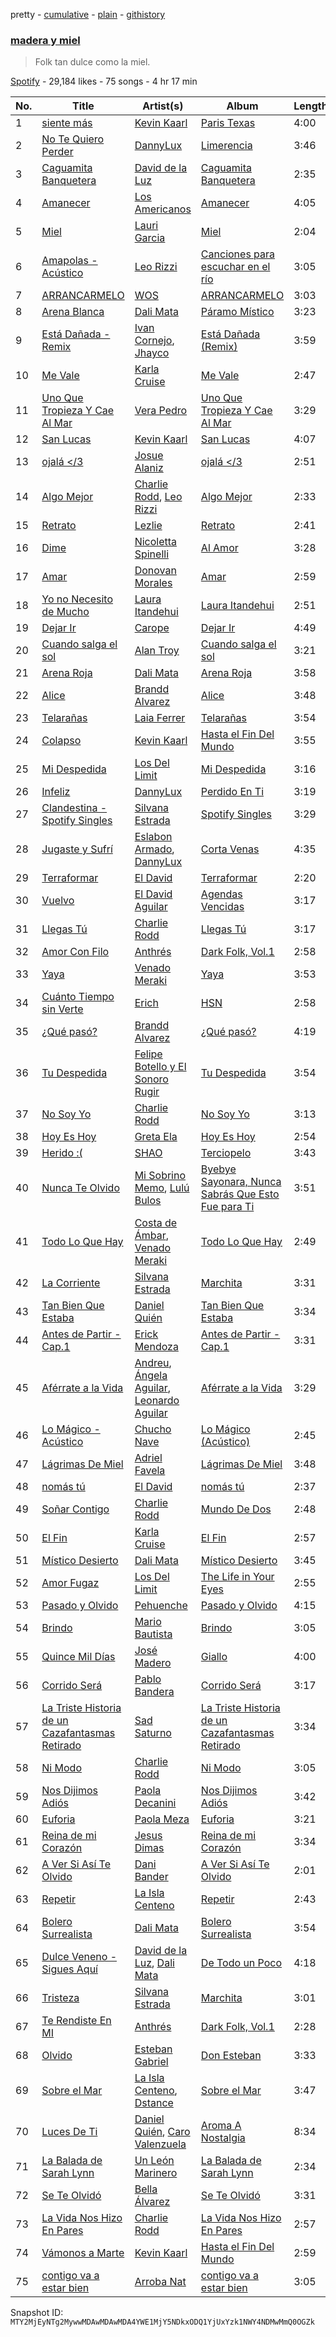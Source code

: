 pretty - [cumulative](/playlists/cumulative/37i9dQZF1DX2xKqsL1SVWb.md) - [plain](/playlists/plain/37i9dQZF1DX2xKqsL1SVWb) - [githistory](https://github.githistory.xyz/mackorone/spotify-playlist-archive/blob/main/playlists/plain/37i9dQZF1DX2xKqsL1SVWb)

### [madera y miel](https://open.spotify.com/playlist/37i9dQZF1DX2xKqsL1SVWb)

> Folk tan dulce como la miel.

[Spotify](https://open.spotify.com/user/spotify) - 29,184 likes - 75 songs - 4 hr 17 min

| No. | Title | Artist(s) | Album | Length |
|---|---|---|---|---|
| 1 | [siente más](https://open.spotify.com/track/6sycT6FiSI1YSERI9279qY) | [Kevin Kaarl](https://open.spotify.com/artist/6OBGbSaBUvQtk9wpQfDbOE) | [Paris Texas](https://open.spotify.com/album/2H7Ptwzuy83loDyZzHiPw8) | 4:00 |
| 2 | [No Te Quiero Perder](https://open.spotify.com/track/4AwlNIyid3oRyNqX61kTKt) | [DannyLux](https://open.spotify.com/artist/6ElqtIfQsAkEYypgfJIjeK) | [Limerencia](https://open.spotify.com/album/4d9KK2351FK3PAzlqfy8yj) | 3:46 |
| 3 | [Caguamita Banquetera](https://open.spotify.com/track/20CVdUmIYyPy5Qcqr7uzrj) | [David de la Luz](https://open.spotify.com/artist/3qViLpJR7GZmsde4FYn5Y3) | [Caguamita Banquetera](https://open.spotify.com/album/4IoOjS1QllQtS7JV6ltzLG) | 2:35 |
| 4 | [Amanecer](https://open.spotify.com/track/5TQwSAq0BAU9DWpKmHmI9F) | [Los Americanos](https://open.spotify.com/artist/4Q0wQsRzWYhbAXIKQN6LSw) | [Amanecer](https://open.spotify.com/album/5XX0iRSDLzElMVY2EcDThW) | 4:05 |
| 5 | [Miel](https://open.spotify.com/track/6ohTBTmcNHe9UzvxAgA9wJ) | [Lauri Garcia](https://open.spotify.com/artist/4RH5rQ6kwIASIwZxWUBNTS) | [Miel](https://open.spotify.com/album/5ARQqCgouMHuaCwIGLeh5B) | 2:04 |
| 6 | [Amapolas \- Acústico](https://open.spotify.com/track/3w7yklj80FkFG1e3QQBzGB) | [Leo Rizzi](https://open.spotify.com/artist/2281RSmb2cN6knnt0Iarb2) | [Canciones para escuchar en el río](https://open.spotify.com/album/1OSheaXw7vf5kvIF94qrTk) | 3:05 |
| 7 | [ARRANCARMELO](https://open.spotify.com/track/2x8oBuYaObjqHqgGuIUZ0b) | [WOS](https://open.spotify.com/artist/5YCc6xS5Gpj3EkaYGdjyNK) | [ARRANCARMELO](https://open.spotify.com/album/4KFUPud6oSm5IgLwnGkzPt) | 3:03 |
| 8 | [Arena Blanca](https://open.spotify.com/track/5j0P1xvPEFC3aLloV70sAF) | [Dali Mata](https://open.spotify.com/artist/5UeFBoZ5aFWt6MtINvwwxL) | [Páramo Místico](https://open.spotify.com/album/3w6sKad6TBHZgZGE3oU4tL) | 3:23 |
| 9 | [Está Dañada \- Remix](https://open.spotify.com/track/2HFrlVZI1PHNwfNiIC8mkb) | [Ivan Cornejo](https://open.spotify.com/artist/6PH3FLQAxtqYy46Zv08bpV), [Jhayco](https://open.spotify.com/artist/6nVcHLIgY5pE2YCl8ubca1) | [Está Dañada \(Remix\)](https://open.spotify.com/album/1dEd2iGVdXJXmQdhNklAOO) | 3:59 |
| 10 | [Me Vale](https://open.spotify.com/track/1oUmSARy0Baw05S8G1Er55) | [Karla Cruise](https://open.spotify.com/artist/1lDvMKVfuYM3tO8iAIlYrs) | [Me Vale](https://open.spotify.com/album/2AB0FCPBg9G7pbHoQIhDZX) | 2:47 |
| 11 | [Uno Que Tropieza Y Cae Al Mar](https://open.spotify.com/track/7s9RruGzghXh575zU4qEpz) | [Vera Pedro](https://open.spotify.com/artist/2agXYMhipkDXIGmy5C158S) | [Uno Que Tropieza Y Cae Al Mar](https://open.spotify.com/album/2tdaciK2jsRem4pSzjb53Z) | 3:29 |
| 12 | [San Lucas](https://open.spotify.com/track/75UMtPC77vqKRwfSuYuNPO) | [Kevin Kaarl](https://open.spotify.com/artist/6OBGbSaBUvQtk9wpQfDbOE) | [San Lucas](https://open.spotify.com/album/5I20nnpF2Jj6GjUFsk9EG1) | 4:07 |
| 13 | [ojalá </3](https://open.spotify.com/track/2Gf3SCoQqgRbxUdjsP3IP4) | [Josue Alaniz](https://open.spotify.com/artist/0xe5VGTguHmr56kk0FF66A) | [ojalá </3](https://open.spotify.com/album/0dZbJuwWFwFqXSq6BC1xes) | 2:51 |
| 14 | [Algo Mejor](https://open.spotify.com/track/57OmmVVcjJVBuWSMOI42Pn) | [Charlie Rodd](https://open.spotify.com/artist/2vylKAxeoJ2dAwIi9ck762), [Leo Rizzi](https://open.spotify.com/artist/2281RSmb2cN6knnt0Iarb2) | [Algo Mejor](https://open.spotify.com/album/0HYUyOcBGQhtdhC1woSkCt) | 2:33 |
| 15 | [Retrato](https://open.spotify.com/track/0SYLZU1RhHaVBZO2cv9SQ3) | [Lezlie](https://open.spotify.com/artist/278VaSr9ONC7O8n0CXm4Fg) | [Retrato](https://open.spotify.com/album/7eI2NAvOwa8O8CtnBARs3A) | 2:41 |
| 16 | [Dime](https://open.spotify.com/track/4nVXw2k8sRREEK4w4akSXd) | [Nicoletta Spinelli](https://open.spotify.com/artist/69hYMQ2gjsvpxbOwUNzwLj) | [Al Amor](https://open.spotify.com/album/1vefYbawyvYoFEzvw8kVUB) | 3:28 |
| 17 | [Amar](https://open.spotify.com/track/55lkRONUdhDT87IbTuJKXN) | [Donovan Morales](https://open.spotify.com/artist/7tOfNTrIJaAxfedyY5Xyax) | [Amar](https://open.spotify.com/album/2WLYPoynzvRPOPBtdXaPrj) | 2:59 |
| 18 | [Yo no Necesito de Mucho](https://open.spotify.com/track/6lEr0uF4mJJAODSXfQ6WvR) | [Laura Itandehui](https://open.spotify.com/artist/3uxDXFazxpQa87VTMJAdcK) | [Laura Itandehui](https://open.spotify.com/album/4LS3jrPzt2givh5P1n98Ot) | 2:51 |
| 19 | [Dejar Ir](https://open.spotify.com/track/2a7gTBqzipCCuSQzgOSHl6) | [Carope](https://open.spotify.com/artist/4TCGau2PjdwNpyEOPVtdPs) | [Dejar Ir](https://open.spotify.com/album/7joqDQGlL3HEbX4uuaR8tA) | 4:49 |
| 20 | [Cuando salga el sol](https://open.spotify.com/track/5kR3d959InuG8hA5EDXE2k) | [Alan Troy](https://open.spotify.com/artist/2AAtJ9SZMYanKsVF87wxGU) | [Cuando salga el sol](https://open.spotify.com/album/0DXHs3FAp1n74c9DRFykqv) | 3:21 |
| 21 | [Arena Roja](https://open.spotify.com/track/5LxBsUiUHcxHeg1bQyQYeF) | [Dali Mata](https://open.spotify.com/artist/5UeFBoZ5aFWt6MtINvwwxL) | [Arena Roja](https://open.spotify.com/album/35nR8jjRVVjo6R3IhQO9le) | 3:58 |
| 22 | [Alice](https://open.spotify.com/track/3Gjv8N8YAtPPvLr3hBixCf) | [Brandd Alvarez](https://open.spotify.com/artist/38Fp7nDn5ldveEZHy1fkbo) | [Alice](https://open.spotify.com/album/1Znk3hvHqIF4spxwgtwsTT) | 3:48 |
| 23 | [Telarañas](https://open.spotify.com/track/6Tci9Lg9K45tGA0PzABd8F) | [Laia Ferrer](https://open.spotify.com/artist/4VbGzRTJxDLQlr0m0rXPWC) | [Telarañas](https://open.spotify.com/album/0fMwISnscgwgMWlERNwXg1) | 3:54 |
| 24 | [Colapso](https://open.spotify.com/track/7dT9D6117e5DbhnKxDLNW9) | [Kevin Kaarl](https://open.spotify.com/artist/6OBGbSaBUvQtk9wpQfDbOE) | [Hasta el Fin Del Mundo](https://open.spotify.com/album/7M4AeOUpTfAHk1Ch4xKUC7) | 3:55 |
| 25 | [Mi Despedida](https://open.spotify.com/track/6Svlf7ToRwf8VFaHWpdN9O) | [Los Del Limit](https://open.spotify.com/artist/4pQxRQ2bUyVpk89wzztCLw) | [Mi Despedida](https://open.spotify.com/album/23INaDzOxYRJqQOm5X2Twv) | 3:16 |
| 26 | [Infeliz](https://open.spotify.com/track/1HfkiyazS6licNey0lz01N) | [DannyLux](https://open.spotify.com/artist/6ElqtIfQsAkEYypgfJIjeK) | [Perdido En Ti](https://open.spotify.com/album/6DXKFFQcoS3ovfQVzj26fg) | 3:19 |
| 27 | [Clandestina \- Spotify Singles](https://open.spotify.com/track/1Oie9uASbo83OrEkZ2whEM) | [Silvana Estrada](https://open.spotify.com/artist/72VywtXEoONiBLNu3ibGI7) | [Spotify Singles](https://open.spotify.com/album/1KFVMgFxBDhf1fprYdbxHl) | 3:29 |
| 28 | [Jugaste y Sufrí](https://open.spotify.com/track/3NqBxTOMCJ3zW9CIP51td4) | [Eslabon Armado](https://open.spotify.com/artist/0XeEobZplHxzM9QzFQWLiR), [DannyLux](https://open.spotify.com/artist/6ElqtIfQsAkEYypgfJIjeK) | [Corta Venas](https://open.spotify.com/album/7C8Wi2KmO6MqPYZqNuhZ1W) | 4:35 |
| 29 | [Terraformar](https://open.spotify.com/track/4ZDdMGTlSgm7ATgbx4pZlP) | [El David](https://open.spotify.com/artist/61h5RLs6eo1eapzuDzoA5b) | [Terraformar](https://open.spotify.com/album/3CT4nIVAbLmPqCK3LtFMzK) | 2:20 |
| 30 | [Vuelvo](https://open.spotify.com/track/1JcLF91e2N4sSuYuZ19fEz) | [El David Aguilar](https://open.spotify.com/artist/4exC9EVGcJb6F33htBWbkk) | [Agendas Vencidas](https://open.spotify.com/album/1ItyNz7DTEfVqchGAFui8s) | 3:17 |
| 31 | [Llegas Tú](https://open.spotify.com/track/6hTueX70hZWte9EIZT8gVY) | [Charlie Rodd](https://open.spotify.com/artist/2vylKAxeoJ2dAwIi9ck762) | [Llegas Tú](https://open.spotify.com/album/1FpQMUoPBbW919ow0vVqA9) | 3:17 |
| 32 | [Amor Con Filo](https://open.spotify.com/track/0wq8bmjHq0ECOj2BpivYhX) | [Anthrés](https://open.spotify.com/artist/69euPppXM1JP7UYXzKBvi4) | [Dark Folk, Vol.1](https://open.spotify.com/album/59wOCZe4HNPLWKkFnnlXcu) | 2:58 |
| 33 | [Yaya](https://open.spotify.com/track/7jm48iiBt7oI8skNwgzNrs) | [Venado Meraki](https://open.spotify.com/artist/5bLXtvIMDtusv4j9PtXjgB) | [Yaya](https://open.spotify.com/album/6ZhmkUD947boo8m6KGS4CM) | 3:53 |
| 34 | [Cuánto Tiempo sin Verte](https://open.spotify.com/track/0mGQOqZlkZg5gYvIe1oAW2) | [Erich](https://open.spotify.com/artist/3l9fWRfml0xOFriezXXwhU) | [HSN](https://open.spotify.com/album/6mZZOWFnjModwsij9EDDam) | 2:58 |
| 35 | [¿Qué pasó?](https://open.spotify.com/track/1VgWAGoBepDqO0elgJ7LHL) | [Brandd Alvarez](https://open.spotify.com/artist/38Fp7nDn5ldveEZHy1fkbo) | [¿Qué pasó?](https://open.spotify.com/album/7mTdih8YvmbQBKsmXNOISQ) | 4:19 |
| 36 | [Tu Despedida](https://open.spotify.com/track/27lGrJOO7EwUuInWZGqCMz) | [Felipe Botello y El Sonoro Rugir](https://open.spotify.com/artist/1IcvjLbT3CPDoGPwpycAvr) | [Tu Despedida](https://open.spotify.com/album/3SANjRAaEFJ9WEXxRc8yGX) | 3:54 |
| 37 | [No Soy Yo](https://open.spotify.com/track/2WsqNbvR2Ej6e6ae5t62eX) | [Charlie Rodd](https://open.spotify.com/artist/2vylKAxeoJ2dAwIi9ck762) | [No Soy Yo](https://open.spotify.com/album/0PVjH55QwxgCjcOxqavV09) | 3:13 |
| 38 | [Hoy Es Hoy](https://open.spotify.com/track/3H4XQcBxCptMYEou4tsjVd) | [Greta Ela](https://open.spotify.com/artist/5c8L3nGznkMGwbmyMKVIl8) | [Hoy Es Hoy](https://open.spotify.com/album/3iU8y5kOdMIPMdaRaHyhmF) | 2:54 |
| 39 | [Herido :\(](https://open.spotify.com/track/3nOVioPlgs8GxvCVQJ0jKV) | [SHAO](https://open.spotify.com/artist/6rGxc2bEuNfj8aNtGh7TQS) | [Terciopelo](https://open.spotify.com/album/0uOOazj0IXyUab4OVT9rIz) | 3:43 |
| 40 | [Nunca Te Olvido](https://open.spotify.com/track/3XXZerYu2j34Z7eUh56F6K) | [Mi Sobrino Memo](https://open.spotify.com/artist/2ae7hwWgesyGJVI2vebofH), [Lulú Bulos](https://open.spotify.com/artist/3GnE3KJ3V1YO5IhindQrkj) | [Byebye Sayonara, Nunca Sabrás Que Esto Fue para Ti](https://open.spotify.com/album/5Uv6SEehbntf84qXBZyT56) | 3:51 |
| 41 | [Todo Lo Que Hay](https://open.spotify.com/track/78VEN4CxhRBCtE23LdIN6t) | [Costa de Ámbar](https://open.spotify.com/artist/4K41ddEQfjQ0XGZPA6ErMg), [Venado Meraki](https://open.spotify.com/artist/5bLXtvIMDtusv4j9PtXjgB) | [Todo Lo Que Hay](https://open.spotify.com/album/1O1Awr8xY2q6FwZ0qVsWf7) | 2:49 |
| 42 | [La Corriente](https://open.spotify.com/track/0nw9LTQoeiFoDFpZUkyW43) | [Silvana Estrada](https://open.spotify.com/artist/72VywtXEoONiBLNu3ibGI7) | [Marchita](https://open.spotify.com/album/0Y1tsEnH5gN8TEJRQ9xOLi) | 3:31 |
| 43 | [Tan Bien Que Estaba](https://open.spotify.com/track/3ozEF7ejFaLouclqb7khai) | [Daniel Quién](https://open.spotify.com/artist/3zxodnZ10PEbv27ixLeQdQ) | [Tan Bien Que Estaba](https://open.spotify.com/album/6agvAr3BILtwOWJfO6i2gg) | 3:34 |
| 44 | [Antes de Partir \- Cap.1](https://open.spotify.com/track/4IqmLOM19rzF1WeOTwK2ND) | [Erick Mendoza](https://open.spotify.com/artist/4a3ZMZGCMmCEAFnRdUTdw4) | [Antes de Partir \- Cap.1](https://open.spotify.com/album/3yBJgpGmpOIQ79oBEbaNdm) | 3:31 |
| 45 | [Aférrate a la Vida](https://open.spotify.com/track/68MygQgC9byQcYbfL1c62L) | [Andreu](https://open.spotify.com/artist/49pN3mdjxaRuzkwGWb8AHj), [Ángela Aguilar](https://open.spotify.com/artist/3abT87tqQ4Q5PA5nw6CYyH), [Leonardo Aguilar](https://open.spotify.com/artist/1QgrwYywvDuC43MDtR8cqq) | [Aférrate a la Vida](https://open.spotify.com/album/2CihWNIsCMahuxYTFt3zRx) | 3:29 |
| 46 | [Lo Mágico \- Acústico](https://open.spotify.com/track/39aXU64OoiRzFB3J2swIs7) | [Chucho Nave](https://open.spotify.com/artist/2HzCdz4inInXUvCs5LYZK9) | [Lo Mágico \(Acústico\)](https://open.spotify.com/album/7cpt7cv64rdDcdNw8gC6Jw) | 2:45 |
| 47 | [Lágrimas De Miel](https://open.spotify.com/track/5xxWDPW1I0aHAt3twyXAPy) | [Adriel Favela](https://open.spotify.com/artist/0PrhwIWbqYFYyY2ZrkIWgI) | [Lágrimas De Miel](https://open.spotify.com/album/1tTolYWqffkyFE64kvjlkh) | 3:48 |
| 48 | [nomás tú](https://open.spotify.com/track/2QOWWawJs7RLfttH4BXPXa) | [El David](https://open.spotify.com/artist/61h5RLs6eo1eapzuDzoA5b) | [nomás tú](https://open.spotify.com/album/638iojk5ANMxC2zlVcjd16) | 2:37 |
| 49 | [Soñar Contigo](https://open.spotify.com/track/0GYS14rwcsMXhYMP57W164) | [Charlie Rodd](https://open.spotify.com/artist/2vylKAxeoJ2dAwIi9ck762) | [Mundo De Dos](https://open.spotify.com/album/2prBuM9hprQROvEI5MDZ5C) | 2:48 |
| 50 | [El Fin](https://open.spotify.com/track/0tMZaa09HA20lbBvKEkd8N) | [Karla Cruise](https://open.spotify.com/artist/1lDvMKVfuYM3tO8iAIlYrs) | [El Fin](https://open.spotify.com/album/36zytWk6zIaTL5hcrPplY8) | 2:57 |
| 51 | [Místico Desierto](https://open.spotify.com/track/5AnG5RoXwxs16RlIprIzHA) | [Dali Mata](https://open.spotify.com/artist/5UeFBoZ5aFWt6MtINvwwxL) | [Místico Desierto](https://open.spotify.com/album/4OUAnAu3mmXKsMSD7X0sCa) | 3:45 |
| 52 | [Amor Fugaz](https://open.spotify.com/track/4O2bxKTnK9En7OPw8kGDDF) | [Los Del Limit](https://open.spotify.com/artist/4pQxRQ2bUyVpk89wzztCLw) | [The Life in Your Eyes](https://open.spotify.com/album/7hnH4pDgMDP4veSuZ7Uxlz) | 2:55 |
| 53 | [Pasado y Olvido](https://open.spotify.com/track/6Ri2uwJoxSyRTjRipledb7) | [Pehuenche](https://open.spotify.com/artist/7oXCcD0gC5pmtZk0HIxOhk) | [Pasado y Olvido](https://open.spotify.com/album/3oEUqfDFc1M0ODEUmb1nhs) | 4:15 |
| 54 | [Brindo](https://open.spotify.com/track/1oLp4xkeNCxjMy4glz0vbL) | [Mario Bautista](https://open.spotify.com/artist/0AspLZGQkP38yddNoD0pLn) | [Brindo](https://open.spotify.com/album/5WBJnHs3CWYPwoi3yJS58x) | 3:05 |
| 55 | [Quince Mil Días](https://open.spotify.com/track/0xJDZoUeyeOBlj9jtqhyum) | [José Madero](https://open.spotify.com/artist/62nVRNDLaS8m1p31F6omGw) | [Giallo](https://open.spotify.com/album/4WV1PuDBMdzqXiWVWG0ovo) | 4:00 |
| 56 | [Corrido Será](https://open.spotify.com/track/7Go6T2SYkl9yo0z47S3pYy) | [Pablo Bandera](https://open.spotify.com/artist/7oLM8EDFTJsCWDWJE7jlrm) | [Corrido Será](https://open.spotify.com/album/5L9FBfsRy92FnKP34ZCHiS) | 3:17 |
| 57 | [La Triste Historia de un Cazafantasmas Retirado](https://open.spotify.com/track/66upbgKkgfSxMmIWMCvL8p) | [Sad Saturno](https://open.spotify.com/artist/4skcssepAWMUywr7Nmng2d) | [La Triste Historia de un Cazafantasmas Retirado](https://open.spotify.com/album/7EoVqsPnTl7mEj3p1wMZus) | 3:34 |
| 58 | [Ni Modo](https://open.spotify.com/track/3qyeBuydjVtFbuJA0EAjC4) | [Charlie Rodd](https://open.spotify.com/artist/2vylKAxeoJ2dAwIi9ck762) | [Ni Modo](https://open.spotify.com/album/5YZRghq9Z477w06ZTlxCeX) | 3:05 |
| 59 | [Nos Dijimos Adiós](https://open.spotify.com/track/4DEa05v9flZt5Q009QucTU) | [Paola Decanini](https://open.spotify.com/artist/17yUbbjExrUX4RrV7fqkNE) | [Nos Dijimos Adiós](https://open.spotify.com/album/2AQqArbCTwT5LEAD01IXHe) | 3:42 |
| 60 | [Euforia](https://open.spotify.com/track/2hHaDesv4GPrUFALA10p0B) | [Paola Meza](https://open.spotify.com/artist/5njFdXuFrH8HzkBpoEFHy0) | [Euforia](https://open.spotify.com/album/0UkJCJOyqXSUVAaJriabB6) | 3:21 |
| 61 | [Reina de mi Corazón](https://open.spotify.com/track/6pBV756dsPFIMGfLi29Obk) | [Jesus Dimas](https://open.spotify.com/artist/3T8yvcStZybKlw4Douh93g) | [Reina de mi Corazón](https://open.spotify.com/album/2eg5l4Mktmc950WhNBdybS) | 3:34 |
| 62 | [A Ver Si Así Te Olvido](https://open.spotify.com/track/6uhb1UBKjtodP8KcsqN1Ep) | [Dani Bander](https://open.spotify.com/artist/5vz76TPq0Mr6SwREOxs3Sf) | [A Ver Si Así Te Olvido](https://open.spotify.com/album/1oOxmtLysm5sq2pcGqBlv8) | 2:01 |
| 63 | [Repetir](https://open.spotify.com/track/4TlpJDThWiOD0KJz0snvD7) | [La Isla Centeno](https://open.spotify.com/artist/7EnLmrL4jTZKjeseaZyA0L) | [Repetir](https://open.spotify.com/album/2hN53yrLB2x6xcHwPiHTd5) | 2:43 |
| 64 | [Bolero Surrealista](https://open.spotify.com/track/0axqkZNASfnYOI3abp06dT) | [Dali Mata](https://open.spotify.com/artist/5UeFBoZ5aFWt6MtINvwwxL) | [Bolero Surrealista](https://open.spotify.com/album/6kZcXw3tT2Kbj9rqZsh83a) | 3:54 |
| 65 | [Dulce Veneno \- Sigues Aquí](https://open.spotify.com/track/2u0bUWgV8Ac8O3gnnA5xI0) | [David de la Luz](https://open.spotify.com/artist/3qViLpJR7GZmsde4FYn5Y3), [Dali Mata](https://open.spotify.com/artist/5UeFBoZ5aFWt6MtINvwwxL) | [De Todo un Poco](https://open.spotify.com/album/28FDFSEkA2zhVB5q6GL6CS) | 4:18 |
| 66 | [Tristeza](https://open.spotify.com/track/1MulQvxfRRNds6QE3rgaHT) | [Silvana Estrada](https://open.spotify.com/artist/72VywtXEoONiBLNu3ibGI7) | [Marchita](https://open.spotify.com/album/0Y1tsEnH5gN8TEJRQ9xOLi) | 3:01 |
| 67 | [Te Rendiste En MI](https://open.spotify.com/track/7oyN3Xdz3o0xCNFwWc1lm1) | [Anthrés](https://open.spotify.com/artist/69euPppXM1JP7UYXzKBvi4) | [Dark Folk, Vol.1](https://open.spotify.com/album/59wOCZe4HNPLWKkFnnlXcu) | 2:28 |
| 68 | [Olvido](https://open.spotify.com/track/3gZmkA0JuHdnI0egvWuKBq) | [Esteban Gabriel](https://open.spotify.com/artist/6RPeBghYnSwGV6FOw7huuN) | [Don Esteban](https://open.spotify.com/album/4TdFGG8K4OW4O0e8G6udtr) | 3:33 |
| 69 | [Sobre el Mar](https://open.spotify.com/track/3T9jOyviuZ0JoX3dfBKE0m) | [La Isla Centeno](https://open.spotify.com/artist/7EnLmrL4jTZKjeseaZyA0L), [Dstance](https://open.spotify.com/artist/1NxTfbylQiyMQ8yOFxG3x2) | [Sobre el Mar](https://open.spotify.com/album/4ss0ZG3vjtuYtvbM1fgab0) | 3:47 |
| 70 | [Luces De Ti](https://open.spotify.com/track/4L8Cl4jcsIgJp9rSFOHYDx) | [Daniel Quién](https://open.spotify.com/artist/3zxodnZ10PEbv27ixLeQdQ), [Caro Valenzuela](https://open.spotify.com/artist/1FnofQUJuuKmigKaan0XT3) | [Aroma A Nostalgia](https://open.spotify.com/album/6cneFPJP1wgyZ26tjiOeJL) | 8:34 |
| 71 | [La Balada de Sarah Lynn](https://open.spotify.com/track/358ITOTwU2zByvL2YftgGn) | [Un León Marinero](https://open.spotify.com/artist/3r55sOwTNOxG0GIM3VAyE7) | [La Balada de Sarah Lynn](https://open.spotify.com/album/04SGJp6OGTuWtAycY4oOtY) | 2:34 |
| 72 | [Se Te Olvidó](https://open.spotify.com/track/43p7kAVqa4CYkwQtl0ZBb3) | [Bella Álvarez](https://open.spotify.com/artist/6dqfuonDrw9UdawWJIAGjs) | [Se Te Olvidó](https://open.spotify.com/album/1k8eERaYIlNo3PI5VOx2Eo) | 3:31 |
| 73 | [La Vida Nos Hizo En Pares](https://open.spotify.com/track/3gXaySyXvlEfzUNgiJJgE7) | [Charlie Rodd](https://open.spotify.com/artist/2vylKAxeoJ2dAwIi9ck762) | [La Vida Nos Hizo En Pares](https://open.spotify.com/album/5K2ZzoGMtuuml2Bg2ueaZQ) | 2:57 |
| 74 | [Vámonos a Marte](https://open.spotify.com/track/2TzkIzgzIHhewMxyh1u4hh) | [Kevin Kaarl](https://open.spotify.com/artist/6OBGbSaBUvQtk9wpQfDbOE) | [Hasta el Fin Del Mundo](https://open.spotify.com/album/7M4AeOUpTfAHk1Ch4xKUC7) | 2:59 |
| 75 | [contigo va a estar bien](https://open.spotify.com/track/3II1gxMk8QeElZoimHOEQ7) | [Arroba Nat](https://open.spotify.com/artist/4Srl3qf5e1RfnXi5wBlIL4) | [contigo va a estar bien](https://open.spotify.com/album/7aitspSO60ab2xeVN2b33K) | 3:05 |

Snapshot ID: `MTY2MjEyNTg2MywwMDAwMDAwMDA4YWE1MjY5NDkxODQ1YjUxYzk1NWY4NDMwMmQ0OGZk`
